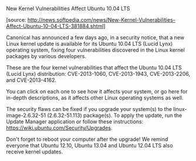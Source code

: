New Kernel Vulnerabilities Affect Ubuntu 10.04 LTS

[source: http://news.softpedia.com/news/New-Kernel-Vulnerabilities-Affect-Ubuntu-10-04-LTS-381884.shtml]

Canonical has announced a few days ago, in a security notice, that a new Linux kernel update is available for its Ubuntu 10.04 LTS (Lucid Lynx) operating system, fixing four vulnerabilities discovered in the Linux kernel packages by various developers. 

These are the four kernel vulnerabilities that affect the Ubuntu 10.04 LTS (Lucid Lynx) distribution: CVE-2013-1060, CVE-2013-1943, CVE-2013-2206, and CVE-2013-4162.

You can click on each one to see how it affects your system, or go here for in-depth descriptions, as it affects other Linux operating systems as well.

The security flaws can be fixed if you upgrade your system(s) to the linux-image-2.6.32-51 (2.6.32-51.113) package(s). To apply the update, run the Update Manager application or follow these instructions: https://wiki.ubuntu.com/Security/Upgrades.

Don't forget to reboot your computer after the upgrade! We remind everyone that Ubuntu 12.10, Ubuntu 13.04 and Ubuntu 12.04 LTS also receive kernel updates.